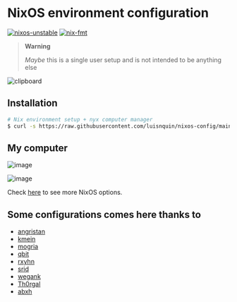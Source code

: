 # NixOS environment configuration

[![nixos-unstable](https://img.shields.io/badge/NixOS-unstable-informational.svg?style=flat&logo=nixos&logoColor=dee1e6&colorA=101419&colorB=70a5eb)](https://github.com/nixos/nixpkgs)
[![nix-fmt](https://github.com/luisnquin/nixos-config/actions/workflows/style.yml/badge.svg)](https://github.com/luisnquin/nixos-config/actions/workflows/style.yml)

> **Warning**
>
> _Maybe_ this is a single user setup and is not intended to be anything else

![clipboard](https://github.com/luisnquin/nixos-config/assets/86449787/b9c8967a-eae8-4c29-adf6-6626a0a3326e)

## Installation

```bash
# Nix environment setup + nyx computer manager
$ curl -s https://raw.githubusercontent.com/luisnquin/nixos-config/main/bootstrap.sh | sh
```

## My computer

![image](https://github.com/luisnquin/nixos-config/assets/86449787/43208b4a-d448-4bcb-9793-e11e0b80c75f)

![image](https://i.ibb.co/0mqcSg6/s.png)

Check [here](https://nmikhailov.github.io/nixpkgs/ch-options.html) to see more NixOS options.

## Some configurations comes here thanks to

- [angristan](https://github.com/angristan/nixos-config)
- [kmein](https://github.com/kmein/niveum)
- [mogria](https://github.com/mogria/nixpkgs-config)
- [qbit](https://github.com/qbit/nix-conf)
- [rxyhn](https://github.com/rxyhn/dotfiles)
- [srid](https://github.com/srid/nixos-config)
- [wegank](https://github.com/wegank/nixos-config)
- [Th0rgal](https://github.com/Th0rgal/horus-nix-home)
- [abxh](https://github.com/abxh/dotfiles)
